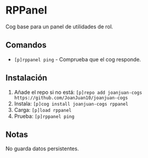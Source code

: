 # RPPanel

Cog base para un panel de utilidades de rol.

## Comandos

- `[p]rppanel ping` - Comprueba que el cog responde.

## Instalación

1. Añade el repo si no está:
   `[p]repo add joanjuan-cogs https://github.com/JoanJuan10/joanjuan-cogs`
2. Instala:
   `[p]cog install joanjuan-cogs rppanel`
3. Carga:
   `[p]load rppanel`
4. Prueba:
   `[p]rppanel ping`

## Notas
No guarda datos persistentes.

